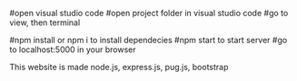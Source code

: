 #open visual studio code
#open project folder in visual studio code
#go to view, then terminal

#npm install or npm i to install dependecies
#npm start to start server
#go to localhost:5000 in your browser

This website is made node.js, express.js, pug.js, bootstrap 
